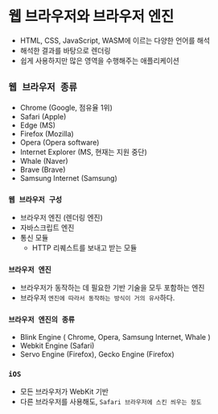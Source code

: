 # 웹 브라우저와 브라우저 엔진

- HTML, CSS, JavaScript, WASM에 이르는 다양한 언어를 해석
- 해석한 결과를 바탕으로 렌더링
- 쉽게 사용하지만 많은 영역을 수행해주는 애플리케이션

## `웹 브라우저 종류`

- Chrome (Google, 점유율 1위)
- Safari (Apple)
- Edge (MS)
- Firefox (Mozilla)
- Opera (Opera software)
- Internet Explorer (MS, 현재는 지원 중단)
- Whale (Naver)
- Brave (Brave)
- Samsung Internet (Samsung)

### `웹 브라우저 구성`

- 브라우저 엔진 (렌더링 엔진)
- 자바스크립트 엔진
- 통신 모듈
  - HTTP 리퀘스트를 보내고 받는 모듈

### `브라우저 엔진`

- 브라우저가 동작하는 데 필요한 기반 기술을 모두 포함하는 엔진
- 브라우저 `엔진에 따라서 동작하는 방식이 거의 유사`하다.

### `브라우저 엔진의 종류`

- Blink Engine ( Chrome, Opera, Samsung Internet, Whale )
- Webkit Engine (Safari)
- Servo Engine (Firefox), Gecko Engine (Firefox)

### `iOS`

- 모든 브라우저가 WebKit 기반
- 다른 브라우저를 사용해도, `Safari 브라우저에 스킨 씌우는 정도`
